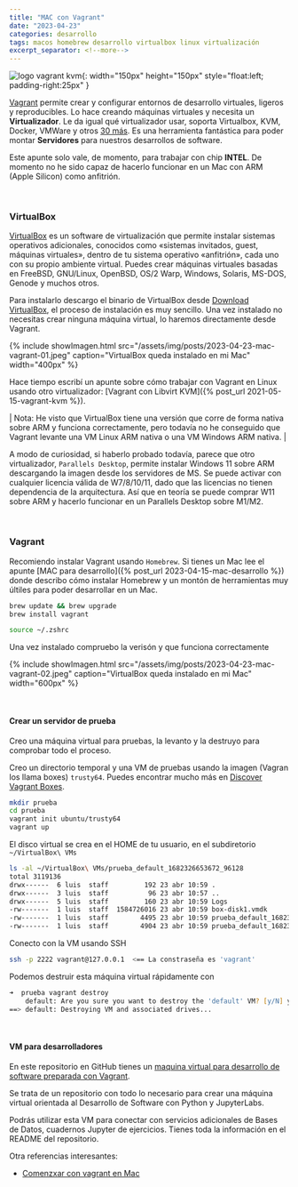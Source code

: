 ```yaml
---
title: "MAC con Vagrant"
date: "2023-04-23"
categories: desarrollo
tags: macos homebrew desarrollo virtualbox linux virtualización 
excerpt_separator: <!--more-->
---
```


![logo vagrant kvm](/assets/img/posts/logo-mac-vagrant.svg){: width="150px" height="150px" style="float:left; padding-right:25px" } 


[Vagrant](https://www.vagrantup.com/) permite crear y configurar entornos de desarrollo virtuales, ligeros y reproducibles. Lo hace creando máquinas virtuales y necesita un **Virtualizador**. Le da igual qué virtualizador usar, soporta Virtualbox, KVM, Docker, VMWare y otros [30 más](https://github.com/hashicorp/vagrant/wiki/Available-Vagrant-Plugins#providers). Es una herramienta fantástica para poder montar **Servidores** para nuestros desarrollos de software. 

Este apunte solo vale, de momento, para trabajar con chip **INTEL**. De momento no he sido capaz de hacerlo funcionar en un Mac con ARM (Apple Silicon) como anfitrión.


<br clear="left"/>
<!--more-->

### VirtualBox

[VirtualBox](https://www.virtualbox.org) es un software de virtualización que permite instalar sistemas operativos adicionales, conocidos como «sistemas invitados, guest, máquinas virtuales», dentro de tu sistema operativo «anfitrión», cada uno con su propio ambiente virtual. Puedes crear máquinas virtuales basadas en FreeBSD, GNU/Linux, OpenBSD, OS/2 Warp, Windows, Solaris, MS-DOS, Genode y muchos otros.

Para instalarlo descargo el binario de VirtualBox desde [Download VirtualBox](https://www.virtualbox.org/wiki/Downloads), el proceso de instalación es muy sencillo. Una vez instalado no necesitas crear ninguna máquina virtual, lo haremos directamente desde Vagrant.

{% include showImagen.html
    src="/assets/img/posts/2023-04-23-mac-vagrant-01.jpeg"
    caption="VirtualBox queda instalado en mi Mac"
    width="400px"
    %}


Hace tiempo escribí un apunte sobre cómo trabajar con Vagrant en Linux usando otro virtualizador: [Vagrant con Libvirt KVM]({% post_url 2021-05-15-vagrant-kvm %}).

| Nota: He visto que VirtualBox tiene una versión que corre de forma nativa sobre ARM y funciona correctamente, pero todavía no he conseguido que Vagrant levante una VM Linux ARM nativa o una VM Windows ARM nativa. |

A modo de curiosidad, si haberlo probado todavía, parece que otro virtualizador, `Parallels Desktop`,  permite instalar Windows 11 sobre ARM descargando la imagen desde los servidores de MS. Se puede activar con cualquier licencia válida de W7/8/10/11, dado que las licencias no tienen dependencia de la arquitectura. Así que en teoría se puede comprar W11 sobre ARM y hacerlo funcionar en un Parallels Desktop sobre M1/M2. 

<br/>

### Vagrant

Recomiendo instalar Vagrant usando `Homebrew`. Si tienes un Mac lee el apunte [MAC para desarrollo]({% post_url 2023-04-15-mac-desarrollo %}) donde describo cómo instalar Homebrew y un montón de herramientas muy últiles para poder desarrollar en un Mac.

```zsh
brew update && brew upgrade
brew install vagrant

source ~/.zshrc
```

Una vez instalado compruebo la verisón y que funciona correctamente

{% include showImagen.html
    src="/assets/img/posts/2023-04-23-mac-vagrant-02.jpeg"
    caption="VirtualBox queda instalado en mi Mac"
    width="600px"
    %}

<br/>

#### Crear un servidor de prueba

Creo una máquina virtual para pruebas, la levanto y la destruyo para comprobar todo el proceso. 

Creo un directorio temporal y una VM de pruebas usando la imagen (Vagran los llama boxes) `trusty64`. Puedes encontrar mucho más en [Discover Vagrant Boxes](https://app.vagrantup.com/boxes/search).

```zsh
mkdir prueba
cd prueba
vagrant init ubuntu/trusty64
vagrant up
```

El disco virtual se crea en el HOME de tu usuario, en el subdiretorio ` ~/VirtualBox\ VMs`

```zsh
ls -al ~/VirtualBox\ VMs/prueba_default_1682326653672_96128
total 3119136
drwx------  6 luis  staff         192 23 abr 10:59 .
drwx------  3 luis  staff          96 23 abr 10:57 ..
drwx------  5 luis  staff         160 23 abr 10:59 Logs
-rw-------  1 luis  staff  1584726016 23 abr 10:59 box-disk1.vmdk
-rw-------  1 luis  staff        4495 23 abr 10:59 prueba_default_1682326653672_96128.vbox
-rw-------  1 luis  staff        4904 23 abr 10:59 prueba_default_1682326653672_96128.vbox-prev
```

Conecto con la VM usando SSH

```zsh
ssh -p 2222 vagrant@127.0.0.1  <== La constraseña es 'vagrant'
```

Podemos destruir esta máquina virtual rápidamente con 

```zsh
➜  prueba vagrant destroy
    default: Are you sure you want to destroy the 'default' VM? [y/N] y
==> default: Destroying VM and associated drives...
```

<br/>

#### VM para desarrolladores

En este repositorio en GitHub tienes un [maquina virtual para desarrollo de software preparada con Vagrant](https://github.com/LuisPalacios/devbox). 

Se trata de un repositorio con todo lo necesario para crear una máquina virtual orientada al Desarrollo de Software con Python y JupyterLabs. 

Podrás utilizar esta VM para conectar con servicios adicionales de Bases de Datos, cuadernos Jupyter de ejercicios. Tienes toda la información en el README del repositorio.

Otra referencias interesantes: 

- [Comenzxar con vagrant en Mac](https://blog.puntoycomalab.com/2021/10/10/comenzar-con-vagrant-en-mac/)

